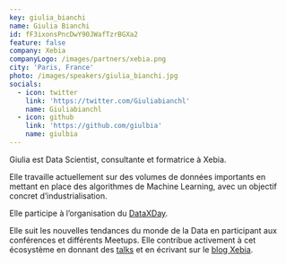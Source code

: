 ```yaml
---
key: giulia_bianchi
name: Giulia Bianchi
id: fF3ixonsPncDwY90JWafTzrBGXa2
feature: false
company: Xebia
companyLogo: /images/partners/xebia.png
city: 'Paris, France'
photo: /images/speakers/giulia_bianchi.jpg
socials:
  - icon: twitter
    link: 'https://twitter.com/Giuliabianchl'
    name: Giuliabianchl
  - icon: github
    link: 'https://github.com/giulbia'
    name: giulbia
---
```

Giulia est Data Scientist, consultante et formatrice à Xebia.

Elle travaille actuellement sur des volumes de données importants en mettant en place des algorithmes de Machine Learning, avec un objectif concret d’industrialisation. 

Elle participe à l’organisation du [DataXDay](https://dataxday.fr/).

Elle suit les nouvelles tendances du monde de la Data en participant aux conférences et différents Meetups. Elle contribue activement à cet écosystème en donnant des [talks](https://speakerdeck.com/giulbia) et en écrivant sur le [blog Xebia](https://blog.xebia.fr/author/gbianchi/).